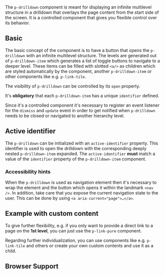 <ComponentHeading name="Drilldown"></ComponentHeading>

The `p-drilldown` component is meant for displaying an infinite multilevel structure in a drilldown that overlays the
page content from the start side of the screen. It is a controlled component that gives you flexible control over its
behavior.

<TableOfContents></TableOfContents>

## Basic

The basic concept of the component is to have a button that opens the `p-drilldown` with an infinite multilevel
structure. The levels are generated out of `p-drilldown-item` which generates a list of toggle buttons to navigate to a
deeper level. These items can be filled with slotted `<a/>` as children which are styled automatically by the component,
another `p-drilldown-item` or other components like e.g. `p-link-tile`.

The visibility of `p-drilldown` can be controlled by its `open` property.

It's **obligatory** that each `p-drilldown-item` has a unique `identifier` defined.

Since it's a controlled component it's necessary to register an event listener for the `dismiss` and `update` event in
order to get notified when `p-drilldown` needs to be closed or navigated to another hierarchy level.

<Playground :frameworkMarkup="codeExample" :markup="codeExample['vanilla-js']" :config="config"></Playground>

## Active identifier

The `p-drilldown` can be initialized with an `active-identifier` property. This identifier is used to open the drilldown
with the corresponding deeply nested `p-drilldown-item` expanded. The `active-identifier` **must** match a value of the
`identifier` property of the `p-drilldown-item` component.

<Playground :frameworkMarkup="codeExampleActiveIdentifier" :markup="codeExampleActiveIdentifier['vanilla-js']" :config="config"></Playground>

### <A11yIcon></A11yIcon> Accessibility hints

When the `p-drilldown` is used as navigation element then it's necessary to wrap the element and the button which opens
it within the landmark `<nav />`. In addition, take care that you expose the current navigation state to the user. This
can be done by using `<a aria-current="page">…</a>`.

## Example with custom content

To give further flexibility, e.g. if you only want to provide a direct link to a page on the **1st level**, you can just
use the `p-link-pure` component.

Regarding further individualization, you can use components like e.g. `p-link-tile` and others or create your own custom
contents and use it as a child.

<Playground :frameworkMarkup="codeExampleCustomContent" :markup="codeExampleCustomContent['vanilla-js']" :config="config"></Playground>

## Browser Support

<BrowserSupport
  chrome="120"
  edge="120"
  safari="17.4"
  firefox="129"
  chromeForAndroid="120"
  safariForiOS="17.4" />

<script lang="ts">
import Vue from 'vue';
import Component from 'vue-class-component'; 
import { getDrilldownCodeSamples } from "@porsche-design-system/shared"; 

@Component()
export default class Code extends Vue {
  config = { themeable: true };
  drilldowns = [];
  codeExample = getDrilldownCodeSamples('default');
  codeExampleActiveIdentifier = getDrilldownCodeSamples('example-active-identifier'); 
  codeExampleCustomContent = getDrilldownCodeSamples('example-custom-content');
  
  mounted() {
    this.registerEvents();
  }

  updated() {
    /* event handling is registered again on every update since markup is changing and references are lost */
    this.registerEvents();
  }

  registerEvents() {
    this.drilldowns = document.querySelectorAll('.playground .demo p-drilldown');
    
    const buttonsOpen = document.querySelectorAll('.playground .demo > nav > p-button');
    buttonsOpen.forEach((btn, index) => btn.addEventListener('click', () => this.openDrilldown(index)));
    
    this.drilldowns.forEach((drilldown, index) => {
      drilldown.addEventListener('dismiss', () => this.closeDrilldown(index));
      drilldown.addEventListener('update', (e) => {
        drilldown.activeIdentifier = e.detail.activeIdentifier;
      });
    });
  }
    
  openDrilldown(index: number): void {
    this.drilldowns[index].open = true;
  }

  closeDrilldown(index: number): void {
    this.drilldowns[index].open = false;
  }
}
</script>
